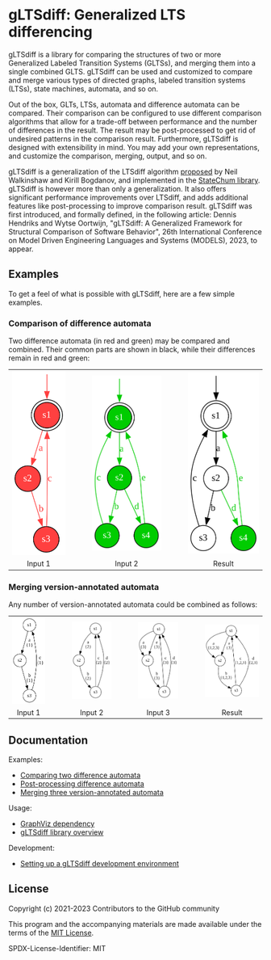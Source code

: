 # gLTSdiff: Generalized LTS differencing

gLTSdiff is a library for comparing the structures of two or more Generalized Labeled Transition Systems (GLTSs), and merging them into a single combined GLTS.
gLTSdiff can be used and customized to compare and merge various types of directed graphs, labeled transition systems (LTSs), state machines, automata, and so on.

Out of the box, GLTs, LTSs, automata and difference automata can be compared.
Their comparison can be configured to use different comparison algorithms that allow for a trade-off between performance and the number of differences in the result.
The result may be post-processed to get rid of undesired patterns in the comparison result.
Furthermore, gLTSdiff is designed with extensibility in mind.
You may add your own representations, and customize the comparison, merging, output, and so on.

gLTSdiff is a generalization of the LTSdiff algorithm [proposed](https://doi.org/10.1145/2430545.2430549) by Neil Walkinshaw and Kirill Bogdanov, and implemented in the [StateChum library](https://github.com/kirilluk/statechum).
gLTSdiff is however more than only a generalization.
It also offers significant performance improvements over LTSdiff, and adds additional features like post-processing to improve comparison result.
gLTSdiff was first introduced, and formally defined, in the following article: Dennis Hendriks and Wytse Oortwijn, "gLTSdiff: A Generalized Framework for Structural Comparison of Software Behavior", 26th International Conference on Model Driven Engineering Languages and Systems (MODELS), 2023, to appear.

## Examples

To get a feel of what is possible with gLTSdiff, here are a few simple examples.

### Comparison of difference automata

Two difference automata (in red and green) may be compared and combined.
Their common parts are shown in black, while their differences remain in red and green:

<table>
  <tr align="center">
    <td><img src="examples/SimpleDiff/input1.svg"></td>
    <td width="25px"/>
    <td><img src="examples/SimpleDiff/input2.svg"></td>
    <td width="25px"/>
    <td><img src="examples/SimpleDiff/result.svg"></td>
  </tr>
  <tr align="center">
    <td>Input 1</td>
    <td width="25px"/>
    <td>Input 2</td>
    <td width="25px"/>
    <td>Result</td>
  </tr>
</table>

### Merging version-annotated automata

Any number of version-annotated automata could be combined as follows:

<table>
  <tr align="center">
    <td><img src="examples/MoreThanTwoInputs/input1.svg"></td>
    <td width="25px"/>
    <td><img src="examples/MoreThanTwoInputs/input2.svg"></td>
    <td width="25px"/>
    <td><img src="examples/MoreThanTwoInputs/input3.svg"></td>
    <td width="25px"/>
    <td><img src="examples/MoreThanTwoInputs/result.svg"></td>
  </tr>
  <tr align="center">
    <td>Input 1</td>
    <td width="25px"/>
    <td>Input 2</td>
    <td width="25px"/>
    <td>Input 3</td>
    <td width="25px"/>
    <td>Result</td>
  </tr>
</table>

## Documentation

Examples:
* [Comparing two difference automata](docs/example-compare-two-diff-automata.md)
* [Post-processing difference automata](docs/example-post-process-diff-automata.md)
* [Merging three version-annotated automata](docs/example-merge-three-version-annotated-automata.md)

Usage:

* [GraphViz dependency](docs/dependency-graphviz.md)
* [gLTSdiff library overview](docs/library-overview.md)

Development:
* [Setting up a gLTSdiff development environment](docs/setup-development-environment.md)

## License

Copyright (c) 2021-2023 Contributors to the GitHub community

This program and the accompanying materials are made available under the terms of the [MIT License](LICENSE).

SPDX-License-Identifier: MIT

